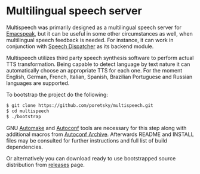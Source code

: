 # Multilingual speech server

Multispeech was primarily designed as a multilingual speech server for
[Emacspeak](https://github.com/tvraman/emacspeak),
but it can be useful in some other circumstances as well,
when multilingual speech feedback is needed.
For instance, it can work in conjunction with
[Speech Dispatcher](https://github.com/brailcom/speechd)
as its backend module.

Multispeech utilizes third party speech synthesis software to perform
actual TTS transformation. Being capable to detect language by text
nature it can automatically choose an appropriate TTS for each one.
For the moment English, German, French, Italian, Spanish, Brazilian
Portuguese and Russian languages are supported.

To bootstrap the project do the following:

```bash
$ git clone https://github.com/poretsky/multispeech.git
$ cd multispeech
$ ./bootstrap
```

GNU [Automake](https://www.gnu.org/software/automake/)
and [Autoconf](https://www.gnu.org/software/autoconf/)
tools are necessary for this step along with additional macros from
[Autoconf Archive](https://www.gnu.org/software/autoconf-archive/).
 Afterwards README and INSTALL files may be consulted for further
instructions and full list of build dependencies.

Or alternatively you can download ready to use bootstrapped
source distribution from
[releases](https://github.com/poretsky/multispeech/releases)
page.
